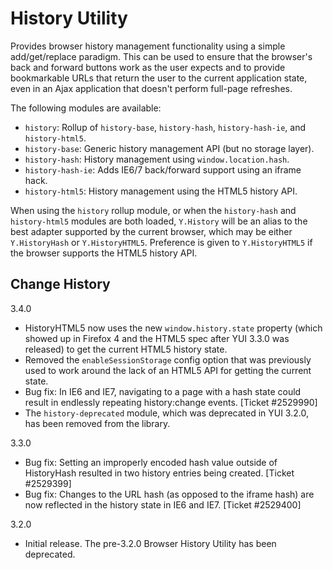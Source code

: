History Utility
===============

Provides browser history management functionality using a simple
add/get/replace paradigm. This can be used to ensure that the browser's back
and forward buttons work as the user expects and to provide bookmarkable
URLs that return the user to the current application state, even in an Ajax
application that doesn't perform full-page refreshes.

The following modules are available:

  * `history`: Rollup of `history-base`, `history-hash`, `history-hash-ie`, and 
    `history-html5`.
  * `history-base`: Generic history management API (but no storage layer).
  * `history-hash`: History management using `window.location.hash`.
  * `history-hash-ie`: Adds IE6/7 back/forward support using an iframe hack.
  * `history-html5`: History management using the HTML5 history API.

When using the `history` rollup module, or when the `history-hash` and
`history-html5` modules are both loaded, `Y.History` will be an alias to the
best adapter supported by the current browser, which may be either
`Y.HistoryHash` or `Y.HistoryHTML5`. Preference is given to `Y.HistoryHTML5` if
the browser supports the HTML5 history API.


Change History
--------------

3.4.0

  * HistoryHTML5 now uses the new `window.history.state` property (which
    showed up in Firefox 4 and the HTML5 spec after YUI 3.3.0 was released) to
    get the current HTML5 history state.
  * Removed the `enableSessionStorage` config option that was previously used to
    work around the lack of an HTML5 API for getting the current state.
  * Bug fix: In IE6 and IE7, navigating to a page with a hash state could result
    in endlessly repeating history:change events. [Ticket #2529990]
  * The `history-deprecated` module, which was deprecated in YUI 3.2.0, has been
    removed from the library.

3.3.0

  * Bug fix: Setting an improperly encoded hash value outside of HistoryHash
    resulted in two history entries being created. [Ticket #2529399]
  * Bug fix: Changes to the URL hash (as opposed to the iframe hash) are now
    reflected in the history state in IE6 and IE7. [Ticket #2529400]

3.2.0

  * Initial release. The pre-3.2.0 Browser History Utility has been
    deprecated.
